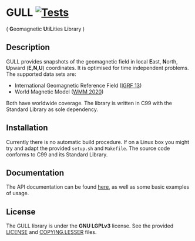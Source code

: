 # GULL [![Tests](https://github.com/niess/gull/workflows/Tests/badge.svg)](https://github.com/niess/gull/actions)
( **G**eomagnetic **U**ti**L**ities **L**ibrary )

## Description

GULL provides snapshots of the geomagnetic field in local **E**ast,
**N**orth, **U**pward (**E,N,U**) coordinates. It is optimised for time
independent problems. The supported data sets are:

* International Geomagnetic Reference Field ([IGRF 13](http://www.ngdc.noaa.gov/IAGA/vmod/igrf.html))
* World Magnetic Model ([WMM 2020](https://www.ngdc.noaa.gov/geomag/WMM/DoDWMM.shtml))

Both have worldwide coverage. The library is written in C99 with the Standard
Library as sole dependency.

## Installation

Currently there is no automatic build procedure. If on a Linux box you might
try and adapt the provided `setup.sh` and `Makefile`. The source code conforms
to C99 and its Standard Library.

## Documentation

The API documentation can be found [here](https://niess.github.io/gull/docs/index.html#HEAD),
as well as some basic examples of usage.

## License
The GULL library is under the **GNU LGPLv3** license. See the provided
[LICENSE](LICENSE) and [COPYING.LESSER](COPYING.LESSER) files.
